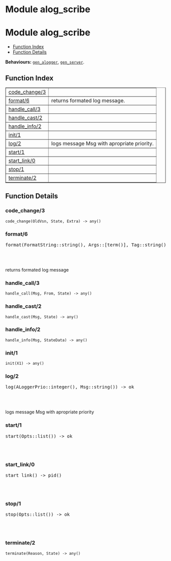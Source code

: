 Module alog_scribe
==================


<h1>Module alog_scribe</h1>

* [Function Index](#index)
* [Function Details](#functions)






__Behaviours:__ [`gen_alogger`](gen_alogger.md), [`gen_server`](gen_server.md).

<h2><a name="index">Function Index</a></h2>



<table width="100%" border="1" cellspacing="0" cellpadding="2" summary="function index"><tr><td valign="top"><a href="#code_change-3">code_change/3</a></td><td></td></tr><tr><td valign="top"><a href="#format-6">format/6</a></td><td>returns formated log message.</td></tr><tr><td valign="top"><a href="#handle_call-3">handle_call/3</a></td><td></td></tr><tr><td valign="top"><a href="#handle_cast-2">handle_cast/2</a></td><td></td></tr><tr><td valign="top"><a href="#handle_info-2">handle_info/2</a></td><td></td></tr><tr><td valign="top"><a href="#init-1">init/1</a></td><td></td></tr><tr><td valign="top"><a href="#log-2">log/2</a></td><td>logs message Msg with apropriate priority.</td></tr><tr><td valign="top"><a href="#start-1">start/1</a></td><td></td></tr><tr><td valign="top"><a href="#start_link-0">start_link/0</a></td><td></td></tr><tr><td valign="top"><a href="#stop-1">stop/1</a></td><td></td></tr><tr><td valign="top"><a href="#terminate-2">terminate/2</a></td><td></td></tr></table>




<h2><a name="functions">Function Details</a></h2>


<a name="code_change-3"></a>

<h3>code_change/3</h3>





`code_change(OldVsn, State, Extra) -> any()`

<a name="format-6"></a>

<h3>format/6</h3>





<pre>format(FormatString::string(), Args::[term()], Tag::string(), Module::atom(), Line::integer(), Pid::pid()) -> string()</pre>
<br></br>




returns formated log message<a name="handle_call-3"></a>

<h3>handle_call/3</h3>





`handle_call(Msg, From, State) -> any()`

<a name="handle_cast-2"></a>

<h3>handle_cast/2</h3>





`handle_cast(Msg, State) -> any()`

<a name="handle_info-2"></a>

<h3>handle_info/2</h3>





`handle_info(Msg, StateData) -> any()`

<a name="init-1"></a>

<h3>init/1</h3>





`init(X1) -> any()`

<a name="log-2"></a>

<h3>log/2</h3>





<pre>log(ALoggerPrio::integer(), Msg::string()) -> ok</pre>
<br></br>




logs message Msg with apropriate priority<a name="start-1"></a>

<h3>start/1</h3>





<pre>start(Opts::list()) -> ok</pre>
<br></br>


<a name="start_link-0"></a>

<h3>start_link/0</h3>





<pre>start_link() -> pid()</pre>
<br></br>


<a name="stop-1"></a>

<h3>stop/1</h3>





<pre>stop(Opts::list()) -> ok</pre>
<br></br>


<a name="terminate-2"></a>

<h3>terminate/2</h3>





`terminate(Reason, State) -> any()`


